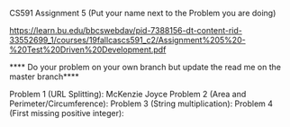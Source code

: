 CS591 Assignment 5 (Put your name next to the Problem you are doing)

https://learn.bu.edu/bbcswebdav/pid-7388156-dt-content-rid-33552699_1/courses/19fallcascs591_c2/Assignment%205%20-%20Test%20Driven%20Development.pdf

**** Do your problem on your own branch but update the read me on the master branch****

Problem 1 (URL Splitting): McKenzie Joyce
Problem 2 (Area and Perimeter/Circumference):
Problem 3 (String multiplication):
Problem 4 (First missing positive integer):

